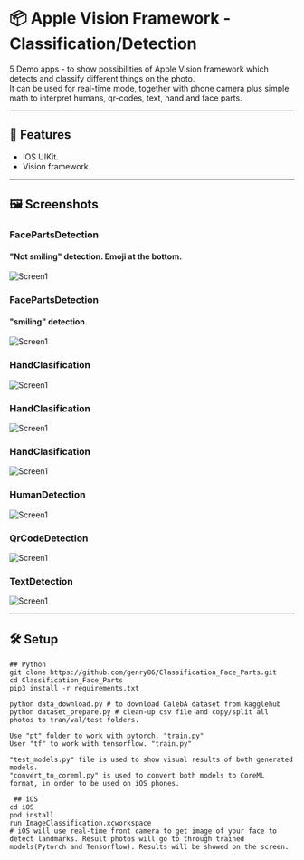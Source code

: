 # 📦 Apple Vision Framework - Classification/Detection 

 5 Demo apps - to show possibilities of 
 Apple Vision framework which detects and classify 
 different things on the photo.  
It can be used for real-time mode, together with phone camera plus simple math
to interpret humans, qr-codes, text, hand and face parts.

---

## 🚀 Features

- iOS UIKit.
- Vision framework.

---

## 🖼 Screenshots

### FacePartsDetection
#### "Not smiling" detection. Emoji at the bottom.

![Screen1](images/photo_1.jpg)

### FacePartsDetection
#### "smiling" detection.

![Screen1](images/photo_2.jpg)

### HandClasification

![Screen1](images/photo_3.jpg)

### HandClasification

![Screen1](images/photo_4.jpg)

### HandClasification 

![Screen1](images/photo_6.jpg)

### HumanDetection

![Screen1](images/photo_5.jpg)

### QrCodeDetection

![Screen1](images/photo_7.jpg)

### TextDetection

![Screen1](images/photo_8.jpg)


---

## 🛠 Setup

```
## Python
git clone https://github.com/genry86/Classification_Face_Parts.git
cd Classification_Face_Parts
pip3 install -r requirements.txt

python data_download.py # to download CalebA dataset from kagglehub
python dataset_prepare.py # clean-up csv file and copy/split all photos to tran/val/test folders.

Use "pt" folder to work with pytorch. "train.py"
User "tf" to work with tensorflow. "train.py"

"test_models.py" file is used to show visual results of both generated models.
"convert_to_coreml.py" is used to convert both models to CoreML format, in order to be used on iOS phones.

 ## iOS
cd iOS
pod install
run ImageClassification.xcworkspace
# iOS will use real-time front camera to get image of your face to detect landmarks. Result photos will go to through trained models(Pytorch and Tensorflow). Results will be showed on the screen. 
